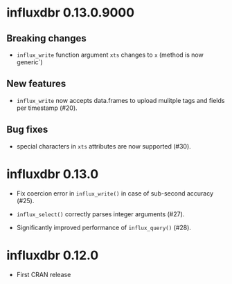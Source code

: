 # influxdbr 0.13.0.9000

## Breaking changes

* `influx_write` function argument `xts` changes to `x` (method is now generic`)

## New features

* `influx_write` now accepts data.frames to upload mulitple tags and fields per timestamp (#20).

## Bug fixes

* special characters in `xts` attributes are now supported (#30). 

# influxdbr 0.13.0

* Fix coercion error in `influx_write()` in case of sub-second accuracy (#25).

* `influx_select()` correctly parses integer arguments (#27).

* Significantly improved performance of `influx_query()` (#28).

# influxdbr 0.12.0

* First CRAN release